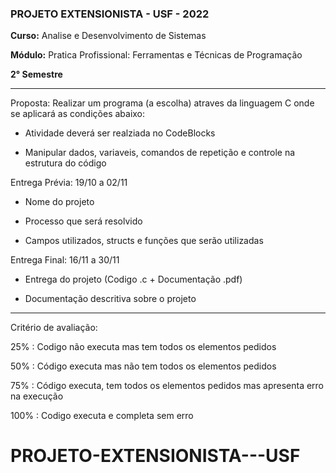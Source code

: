### PROJETO EXTENSIONISTA - USF - 2022

**Curso:** Analise e Desenvolvimento de Sistemas

**Módulo:** Pratica Profissional: Ferramentas e Técnicas de Programação

**2° Semestre**

---------------------------------------------------------------

Proposta: Realizar um programa (a escolha) atraves da linguagem C onde se aplicará as condições abaixo:

- Atividade deverá ser realziada no CodeBlocks

- Manipular dados, variaveis, comandos de repetição e controle na estrutura do código

Entrega Prévia: 19/10 a 02/11

- Nome do projeto

- Processo que será resolvido

- Campos utilizados, structs e funções que serão utilizadas

Entrega Final: 16/11 a 30/11

- Entrega do projeto (Codigo .c + Documentação .pdf)

- Documentação descritiva sobre o projeto

-----------------------------------------------------------------------------------------------

Critério de avaliação:

25% : Codigo não executa mas tem todos os elementos pedidos

50% : Código executa mas não tem todos os elementos pedidos

75% : Código executa, tem todos os elementos pedidos mas apresenta erro na execução

100% : Codigo executa e completa sem erro
# PROJETO-EXTENSIONISTA---USF
